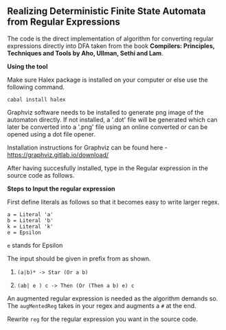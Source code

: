 ## Realizing Deterministic Finite State Automata from Regular Expressions

The code is the direct implementation of algorithm for converting regular expressions directly into DFA taken from the book **Compilers: Principles, Techniques and Tools by Aho, Ullman, Sethi and Lam**.

**Using the tool**

Make sure Halex package is installed on your computer or else use the
following command.

```
cabal install halex
```
Graphviz software needs to be installed to generate png image of the automaton directly. If not installed, a '.dot' file will be generated which can later be converted into a '.png' file using an online converted or can be opened using a dot file opener.

Installation instructions for Graphviz can be found here - https://graphviz.gitlab.io/download/

After having succesfully installed, type in the Regular expression in the source code as follows.

**Steps to Input the regular expression**

First define literals as follows so that it becomes easy to
write larger regex.

```
a = Literal 'a'
b = Literal 'b'
k = Literal 'k'
e = Epsilon
```
`e` stands for Epsilon

The input should be given in prefix from as shown.
1. `(a|b)* -> Star (Or a b)`

2. `(ab| e ) c -> Then (Or (Then a b) e) c`

An augmented regular expression is needed as the
algorithm demands so. The `augMentedReg` takes in your
regex and augments a `#` at the end.

Rewrite `reg` for the regular expression you want in the source code.
